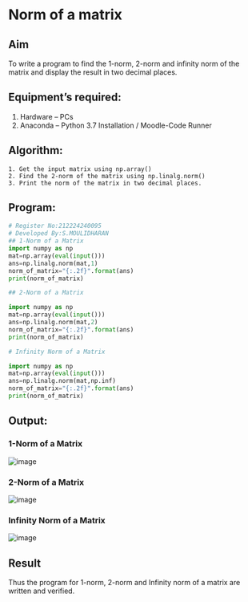 # Norm of a matrix
## Aim
To write a program to find the 1-norm, 2-norm and infinity norm of the matrix and display the result in two decimal places.
## Equipment’s required:
1.	Hardware – PCs
2.	Anaconda – Python 3.7 Installation / Moodle-Code Runner
## Algorithm:
	1. Get the input matrix using np.array()   
    2. Find the 2-norm of the matrix using np.linalg.norm()
	3. Print the norm of the matrix in two decimal places.
## Program:
```Python
# Register No:212224240095
# Developed By:S.MOULIDHARAN
## 1-Norm of a Matrix
import numpy as np
mat=np.array(eval(input()))
ans=np.linalg.norm(mat,1)
norm_of_matrix="{:.2f}".format(ans)
print(norm_of_matrix)

## 2-Norm of a Matrix

import numpy as np
mat=np.array(eval(input()))
ans=np.linalg.norm(mat,2)
norm_of_matrix="{:.2f}".format(ans)
print(norm_of_matrix)

# Infinity Norm of a Matrix

import numpy as np
mat=np.array(eval(input()))
ans=np.linalg.norm(mat,np.inf)
norm_of_matrix="{:.2f}".format(ans)
print(norm_of_matrix)

```
## Output:
### 1-Norm of a Matrix
![image](https://github.com/user-attachments/assets/96a1bb26-d9b5-4d56-8e3b-8aebec73b88a)

### 2-Norm of a Matrix
![image](https://github.com/user-attachments/assets/4d8e3aae-918e-4644-b894-aec614207425)


### Infinity Norm of a Matrix
![image](https://github.com/user-attachments/assets/477486e5-d0c6-45bc-8683-3d2eeafaf281)


## Result
Thus the program for 1-norm, 2-norm and Infinity norm of a matrix are written and verified.
